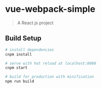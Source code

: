 # vue-webpack-simple

> A React.js project

## Build Setup

``` bash
# install dependencies
cnpm install

# serve with hot reload at localhost:8080
cnpm start

# build for production with minification
npm run build
```

